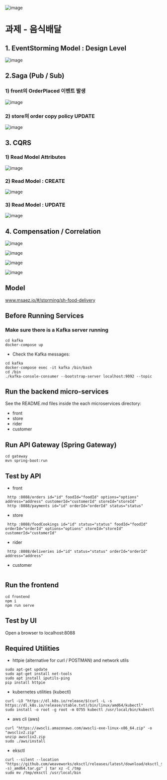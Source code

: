 ![image](https://user-images.githubusercontent.com/487999/79708354-29074a80-82fa-11ea-80df-0db3962fb453.png)

# 과제 - 음식배달

## 1. EventStorming Model : Design Level

![image](https://github.com/perker0120/example-food-delivery/assets/38679524/b846f6d6-1da8-4734-ba72-0d1532c2ae46)

## 2.Saga (Pub / Sub)
### 1) front의 OrderPlaced 이벤트 발생
![image](https://github.com/perker0120/food-delivery/assets/38679524/bffdbac2-6e4d-4d0f-abaa-dda97b2929c0)

### 2) store의 order copy policy UPDATE
![image](https://github.com/perker0120/food-delivery/assets/38679524/870bc11a-73a8-4f10-8677-29e19f439797)

## 3. CQRS
### 1) Read Model Attributes
![image](https://github.com/perker0120/example-food-delivery/assets/38679524/3b002cfb-7d8e-443b-a9ed-6a512039254d)
### 2) Read Model : CREATE
![image](https://github.com/perker0120/example-food-delivery/assets/38679524/496d13ee-2ce5-4db3-b1b1-b210e685ccc1)
### 3) Read Model : UPDATE
![image](https://github.com/perker0120/example-food-delivery/assets/38679524/46c0bed6-9e7e-4c0c-a583-d743baa24ff6)

## 4. Compensation / Correlation
![image](https://github.com/perker0120/food-delivery/assets/38679524/380bf980-ddf5-4578-a653-6c420c816644)

![image](https://github.com/perker0120/food-delivery/assets/38679524/9378df30-81d6-4e56-a872-f315b2f3373b)

![image](https://github.com/perker0120/food-delivery/assets/38679524/fabe836a-bd6e-4a25-943d-171082a476e4)

![image](https://github.com/perker0120/food-delivery/assets/38679524/547795a3-f905-4bc4-b2c2-f78e2ac150bf)




## Model
www.msaez.io/#/storming/sh-food-delivery

## Before Running Services
### Make sure there is a Kafka server running
```
cd kafka
docker-compose up
```
- Check the Kafka messages:
```
cd kafka
docker-compose exec -it kafka /bin/bash
cd /bin
./kafka-console-consumer --bootstrap-server localhost:9092 --topic
```

## Run the backend micro-services
See the README.md files inside the each microservices directory:

- front
- store
- rider
- customer


## Run API Gateway (Spring Gateway)
```
cd gateway
mvn spring-boot:run
```

## Test by API
- front
```
 http :8088/orders id="id" foodId="foodId" options="options" address="address" customerId="customerId" storeId="storeId" 
 http :8088/payments id="id" orderId="orderId" status="status" 
```
- store
```
 http :8088/foodCookings id="id" status="status" foodId="foodId" orderId="orderId" options="options" storeId="storeId" customerId="customerId" 
```
- rider
```
 http :8088/deliveries id="id" status="status" orderId="orderId" address="address" 
```
- customer
```
```


## Run the frontend
```
cd frontend
npm i
npm run serve
```

## Test by UI
Open a browser to localhost:8088

## Required Utilities

- httpie (alternative for curl / POSTMAN) and network utils
```
sudo apt-get update
sudo apt-get install net-tools
sudo apt install iputils-ping
pip install httpie
```

- kubernetes utilities (kubectl)
```
curl -LO "https://dl.k8s.io/release/$(curl -L -s https://dl.k8s.io/release/stable.txt)/bin/linux/amd64/kubectl"
sudo install -o root -g root -m 0755 kubectl /usr/local/bin/kubectl
```

- aws cli (aws)
```
curl "https://awscli.amazonaws.com/awscli-exe-linux-x86_64.zip" -o "awscliv2.zip"
unzip awscliv2.zip
sudo ./aws/install
```

- eksctl 
```
curl --silent --location "https://github.com/weaveworks/eksctl/releases/latest/download/eksctl_$(uname -s)_amd64.tar.gz" | tar xz -C /tmp
sudo mv /tmp/eksctl /usr/local/bin
```


